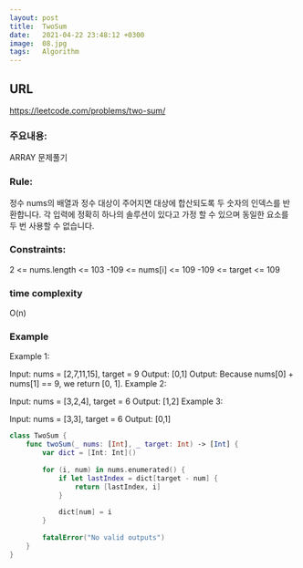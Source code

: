 ```yaml
---
layout: post
title:  TwoSum
date:   2021-04-22 23:48:12 +0300
image:  08.jpg
tags:   Algorithm
---
```


## URL
https://leetcode.com/problems/two-sum/

### 주요내용: 
ARRAY 문제풀기

### Rule:
정수 nums의 배열과 정수 대상이 주어지면 대상에 합산되도록 두 숫자의 인덱스를 반환합니다.
각 입력에 정확히 하나의 솔루션이 있다고 가정 할 수 있으며 동일한 요소를 두 번 사용할 수 없습니다.

### Constraints:
2 <= nums.length <= 103
-109 <= nums[i] <= 109
-109 <= target <= 109

### time complexity
O(n)

### Example
Example 1:

Input: nums = [2,7,11,15], target = 9
Output: [0,1]
Output: Because nums[0] + nums[1] == 9, we return [0, 1].
Example 2:

Input: nums = [3,2,4], target = 6
Output: [1,2]
Example 3:

Input: nums = [3,3], target = 6
Output: [0,1]

```swift
class TwoSum {
    func twoSum(_ nums: [Int], _ target: Int) -> [Int] {
        var dict = [Int: Int]()
  
        for (i, num) in nums.enumerated() {
            if let lastIndex = dict[target - num] {
                return [lastIndex, i]
            }
    
            dict[num] = i
        }
  
        fatalError("No valid outputs")
    }
}
```

